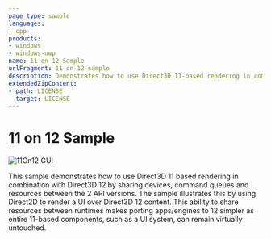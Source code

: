 ```yaml
---
page_type: sample
languages:
- cpp
products:
- windows
- windows-uwp
name: 11 on 12 Sample
urlFragment: 11-on-12-sample
description: Demonstrates how to use Direct3D 11-based rendering in combination with Direct3D 12.
extendedZipContent:
- path: LICENSE
  target: LICENSE
---
```


# 11 on 12 Sample

![11On12 GUI](src/D3D1211On12.png)

This sample demonstrates how to use Direct3D 11 based rendering in combination with Direct3D 12 by sharing devices, command queues and resources between the 2 API versions. The sample illustrates this by using Direct2D to render a UI over Direct3D 12 content. This ability to share resources between runtimes makes porting apps/engines to 12 simpler as entire 11-based components, such as a UI system, can remain virtually untouched.
